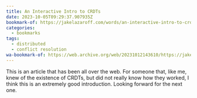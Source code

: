 ```yaml
---
title: An Interactive Intro to CRDTs
date: 2023-10-05T09:29:37.907935Z
bookmark-of: https://jakelazaroff.com/words/an-interactive-intro-to-crdts/
categories:
  - bookmarks
tags:
  - distributed
  - conflict resolution
wa-bookmark-of: https://web.archive.org/web/20231012143610/https://jakelazaroff.com/words/an-interactive-intro-to-crdts/
---
```


This is an article that has been all over the web. For someone that, like me, knew of the existence of CRDTs, but did not really know how they worked, I think this is an extremely good introduction. Looking forward for the next one.
